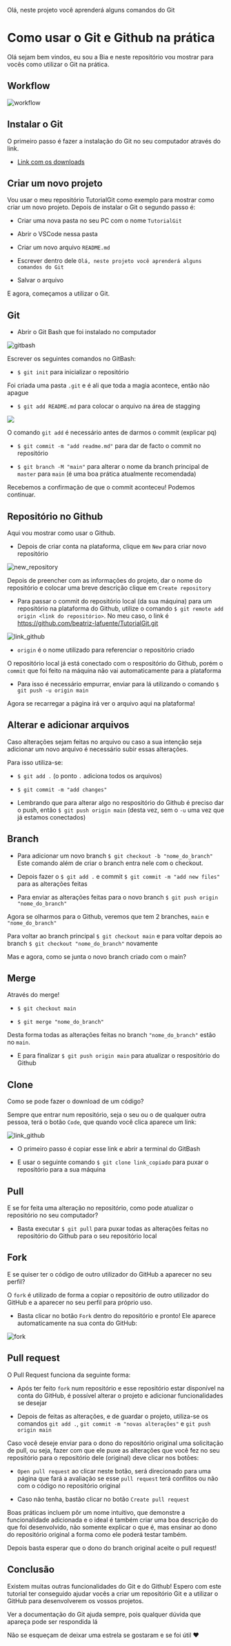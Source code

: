 Olá, neste projeto você aprenderá alguns comandos do Git
# Como usar o Git e Github na prática

Olá sejam bem vindos, eu sou a Bia e neste repositório vou mostrar para vocês como utilizar o Git na prática.

## Workflow

![workflow](https://user-images.githubusercontent.com/121397357/209671168-8812a5b2-b13e-4502-8e7d-d4a113e28525.png)

## Instalar o Git
O primeiro passo é fazer a instalação do Git no seu computador através do link.
* [Link com os downloads](https://git-scm.com/downloads)

## Criar um novo projeto

Vou usar o meu repositório TutorialGit como exemplo para mostrar como criar um novo projeto. 
Depois de instalar o Git o segundo passo é:

* Criar uma nova pasta no seu PC com o nome `TutorialGit`

* Abrir o VSCode nessa pasta

* Criar um novo arquivo `README.md`

* Escrever dentro dele `Olá, neste projeto você aprenderá alguns comandos do Git`

* Salvar o arquivo

E agora, começamos a utilizar o Git.

## Git

* Abrir o Git Bash que foi instalado no computador

![gitbash](https://user-images.githubusercontent.com/121397357/209668647-6efb0668-97ad-4424-89f7-68b8daf6493e.png)

Escrever os seguintes comandos no GitBash:

* `$ git init` para inicializar o repositório

Foi criada uma pasta `.git` e é ali que toda a magia acontece, então não apague

* `$ git add README.md` para colocar o arquivo na área de stagging

<img src="https://i1.wp.com/www.markus-gattol.name/misc/mm/si/content/git_git_add.png">

O comando `git add` é necessário antes de darmos o commit (explicar pq)

* `$ git commit -m "add readme.md"` para dar de facto o commit no repositório

* `$ git branch -M "main"` para alterar o nome da branch principal de `master` para `main` (é uma boa prática atualmente recomendada)

Recebemos a confirmação de que o commit aconteceu! Podemos continuar.

## Repositório no Github

Aqui vou mostrar como usar o Github.

* Depois de criar conta na plataforma, clique em `New` para criar novo repositório

![new_repository](https://user-images.githubusercontent.com/121397357/209675373-01c1e926-d573-4404-a599-e07260666f96.png)

Depois de preencher com as informações do projeto, dar o nome do repositório e colocar uma breve descrição clique em `Create repository`

* Para passar o commit do repositório local (da sua máquina) para um repositório na plataforma do Github, utilize o comando `$ git remote add origin <link do repositório>`. No meu caso, o link é https://github.com/beatriz-lafuente/TutorialGit.git

![link_github](https://user-images.githubusercontent.com/121397357/209676821-b1ebfdee-275d-42b3-9376-56b7d979fc54.png)

* `origin` é o nome utilizado para referenciar o repositório criado

O repositório local já está conectado com o respositório do Github, porém o `commit` que foi feito na máquina não vai automaticamente para a plataforma

* Para isso é necessário empurrar, enviar para lá utilizando o comando `$ git push -u origin main`

Agora se recarregar a página irá ver o arquivo aqui na plataforma!

## Alterar e adicionar arquivos

Caso alterações sejam feitas no arquivo ou caso a sua intenção seja adicionar um novo arquivo é necessário subir essas alterações.

Para isso utiliza-se:

* `$ git add .` (o ponto `.` adiciona todos os arquivos)

* `$ git commit -m "add changes"`

* Lembrando que para alterar algo no respositório do Github é preciso dar o push, então `$ git push origin main` (desta vez, sem o `-u` uma vez que já estamos conectados)

## Branch

* Para adicionar um novo branch `$ git checkout -b "nome_do_branch"`
Este comando além de criar o branch entra nele com o checkout.

* Depois fazer o `$ git add .` e commit `$ git commit -m "add new files"` para as alterações feitas

* Para enviar as alterações feitas para o novo branch `$ git push origin "nome_do_branch"`

Agora se olharmos para o Github, veremos que tem 2 branches, `main` e `"nome_do_branch"`

Para voltar ao branch principal `$ git checkout main` e para voltar depois ao branch `$ git checkout "nome_do_branch"` novamente

Mas e agora, como se junta o novo branch criado com o main?

## Merge

Através do merge!

* `$ git checkout main`

* `$ git merge "nome_do_branch"`

Desta forma todas as alterações feitas no branch `"nome_do_branch"` estão no `main`.

* E para finalizar `$ git push origin main` para atualizar o respositório do Github

## Clone

Como se pode fazer o download de um código?

Sempre que entrar num repositório, seja o seu ou o de qualquer outra pessoa, terá o botão `Code`, que quando você clica aparece um link:

![link_github](https://user-images.githubusercontent.com/121397357/209736505-4ae96201-553b-47e3-9c58-868df0e49113.png)

* O primeiro passo é copiar esse link e abrir a terminal do GitBash

* E usar o seguinte comando `$ git clone link_copiado` para puxar o repositório para a sua máquina

## Pull

E se for feita uma alteração no repositório, como pode atualizar o repositório no seu computador?

* Basta executar `$ git pull` para puxar todas as alterações feitas no repositório do Github para o seu repositório local

## Fork

E se quiser ter o código de outro utilizador do GitHub a aparecer no seu perfil?

O `fork` é utilizado de forma a copiar o repositório de outro utilizador do GitHub e a aparecer no seu perfil para próprio uso.

* Basta clicar no botão `Fork` dentro do repositório e pronto! Ele aparece automaticamente na sua conta do GitHub:

![fork](https://user-images.githubusercontent.com/121397357/209737841-713501c3-b64a-42fe-b30c-6920fc28245c.png)

## Pull request

O Pull Request funciona da seguinte forma:

* Após ter feito `fork` num repositório e esse repositório estar disponível na conta do GitHub, é possível alterar o projeto e adicionar funcionalidades se desejar

* Depois de feitas as alterações, e de guardar o projeto, utiliza-se os comandos `git add .`, `git commit -m "novas alterações"` e `git push origin main`

Caso você deseje enviar para o dono do repositório original uma solicitação de pull, ou seja, fazer com que ele puxe as alterações que você fez no seu repositório para o repositório dele (original) deve clicar nos botões:

* `Open pull request`
ao clicar neste botão, será direcionado para uma página que fará a avaliação se esse `pull request` terá conflitos ou não com o código no repositório original

* Caso não tenha, bastão clicar no botão `Create pull request`

Boas práticas incluem pôr um nome intuitivo, que demonstre a funcionalidade adicionada e o ideal é também criar uma boa descrição do que foi desenvolvido, não somente explicar o que é, mas ensinar ao dono do repositório original a forma como ele poderá testar também.

Depois basta esperar que o dono do branch original aceite o pull request!

## Conclusão

Existem muitas outras funcionalidades do Git e do Github! 
Espero com este tutorial ter conseguido ajudar vocês a criar um repositório Git e a utilizar o GitHub para desenvolverem os vossos projetos.

Ver a documentação do Git ajuda sempre, pois qualquer dúvida que apareça pode ser respondida lá

Não se esqueçam de deixar uma estrela se gostaram e se foi útil ❤
